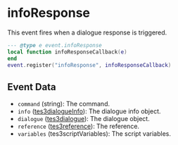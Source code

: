 # infoResponse

This event fires when a dialogue response is triggered.

```lua
--- @type e event.infoResponse
local function infoResponseCallback(e)
end
event.register("infoResponse", infoResponseCallback)
```

## Event Data

* `command` (string): The command.
* `info` ([tes3dialogueInfo](../../types/tes3dialogueInfo)): The dialogue info object.
* `dialogue` ([tes3dialogue](../../types/tes3dialogue)): The dialogue object.
* `reference` ([tes3reference](../../types/tes3reference)): The reference.
* `variables` (tes3scriptVariables): The script variables.

